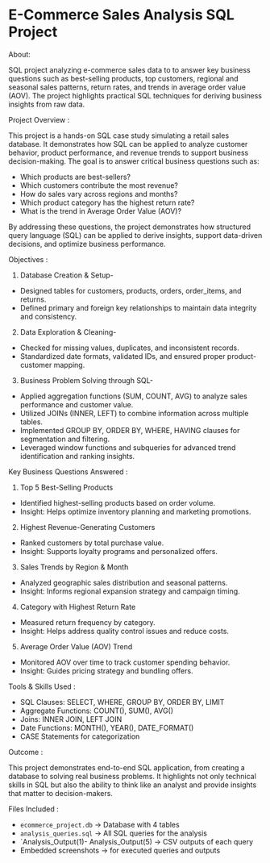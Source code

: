 # E-Commerce Sales Analysis SQL Project

About:

SQL project analyzing e-commerce sales data to to answer key business questions such as best-selling products, top customers, regional and seasonal sales patterns, return rates, and trends in average order value (AOV). The project highlights practical SQL techniques for deriving business insights from raw data.

Project Overview :

This project is a hands-on SQL case study simulating a retail sales database. It demonstrates how SQL can be applied to analyze customer behavior, product performance, and revenue trends to support business decision-making.
The goal is to answer critical business questions such as:  
- Which products are best-sellers?  
- Which customers contribute the most revenue?  
- How do sales vary across regions and months?  
- Which product category has the highest return rate?  
- What is the trend in Average Order Value (AOV)?  

By addressing these questions, the project demonstrates how structured query language (SQL) can be applied to derive insights, support data-driven decisions, and optimize business performance.

Objectives :
1. Database Creation & Setup-
- Designed tables for customers, products, orders, order_items, and returns.
- Defined primary and foreign key relationships to maintain data integrity and consistency.
  
2. Data Exploration & Cleaning-
- Checked for missing values, duplicates, and inconsistent records.
- Standardized date formats, validated IDs, and ensured proper product-customer mapping.
  
3. Business Problem Solving through SQL-
- Applied aggregation functions (SUM, COUNT, AVG) to analyze sales performance and customer value.
- Utilized JOINs (INNER, LEFT) to combine information across multiple tables.
- Implemented GROUP BY, ORDER BY, WHERE, HAVING clauses for segmentation and filtering.
- Leveraged window functions and subqueries for advanced trend identification and ranking insights.
  
Key Business Questions Answered :
 1. Top 5 Best-Selling Products  
- Identified highest-selling products based on order volume.  
- Insight: Helps optimize inventory planning and marketing promotions.  

 2. Highest Revenue-Generating Customers  
- Ranked customers by total purchase value.  
- Insight: Supports loyalty programs and personalized offers.  

 3. Sales Trends by Region & Month  
- Analyzed geographic sales distribution and seasonal patterns.  
- Insight: Informs regional expansion strategy and campaign timing.  

 4. Category with Highest Return Rate  
- Measured return frequency by category.  
- Insight: Helps address quality control issues and reduce costs.  

 5. Average Order Value (AOV) Trend  
- Monitored AOV over time to track customer spending behavior.  
- Insight: Guides pricing strategy and bundling offers.  

Tools & Skills Used :
- SQL Clauses: SELECT, WHERE, GROUP BY, ORDER BY, LIMIT
- Aggregate Functions: COUNT(), SUM(), AVG()
- Joins: INNER JOIN, LEFT JOIN
- Date Functions: MONTH(), YEAR(), DATE_FORMAT()
- CASE Statements for categorization

Outcome :

This project demonstrates end-to-end SQL application, from creating a database to solving real business problems.
It highlights not only technical skills in SQL but also the ability to think like an analyst and provide insights that matter to decision-makers.

Files Included :
- `ecommerce_project.db` → Database with 4 tables
- `analysis_queries.sql` → All SQL queries for the analysis
- `Analysis_Output(1)- Analysis_Output(5) → CSV outputs of each query
- Embedded screenshots → for executed queries and outputs


